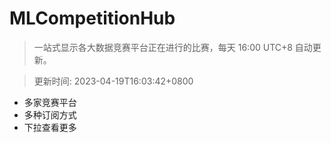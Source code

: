 # MLCompetitionHub

> 一站式显示各大数据竞赛平台正在进行的比赛，每天 16:00 UTC+8 自动更新。
  
> 更新时间: 2023-04-19T16:03:42+0800 

* 多家竞赛平台
* 多种订阅方式
* 下拉查看更多